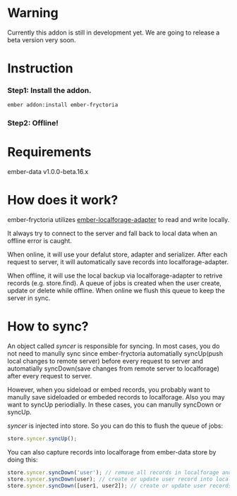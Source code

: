 # Warning
Currently this addon is still in development yet. We are going to release a
beta version very soon.

# Instruction
### Step1: Install the addon.
```bash
ember addon:install ember-fryctoria
```
### Step2: Offline!

# Requirements
ember-data v1.0.0-beta.16.x


# How does it work?
ember-fryctoria utilizes [ember-localforage-adapter](https://github.com/genkgo/ember-localforage-adapter/) to read and write locally.

It always try to connect to the server and fall back to local data when an offline error is caught.

When online, it will use your defalut store, adapter and serializer. After each request to server, it will automatically save records into localforage-adapter.

When offline, it will use the local backup via localforage-adapter to retrive records (e.g. store.find). A queue of jobs is created when the user create, update or delete while offline. When online we flush this queue to keep the server in sync.

# How to sync?
An object called *syncer* is responsible for syncing. In most cases, you do not need to manully sync since ember-fryctoria automatially syncUp(push local changes to remote server) before every request to server and automatially syncDown(save changes from remote server to localforage) after every request to server.

However, when you sideload or embed records, you probably want to manully save sideloaded or embeded records to localforage. Also you may want to syncUp periodially. In these cases, you can manully syncDown or syncUp.

*syncer* is injected into store. So you can do this to flush the queue of jobs:
```javascript
store.syncer.syncUp();
```
You can also capture records into localforage from ember-data store by doing this:
```javascript
store.syncer.syncDown('user'); // remove all records in localforage and save all current user records in localforage
store.syncer.syncDown(user); // create or update user record into localforage
store.syncer.syncDown([user1, user2]); // create or update user records into localforage
```
